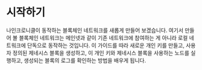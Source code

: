 # 시작하기

나인크로니클이 동작하는 블록체인 네트워크를 새롭게 만들어 보겠습니다. 여기서 만들어 볼 블록체인 네트워크는 메인넷과 같이 기존 네트워크에 참여하는 게 아니라 로컬 네트워크에 단독으로 동작하는 것입니다.
이 가이드를 따라 새로운 개인 키를 만들고, 사용자 정의된 제네시스 블록을 생성하고, 이 개인 키와 제네시스 블록을 사용하는 노드를 실행하고, 생성되는 블록의 로그를 확인하는 방법을 배우게 됩니다.
